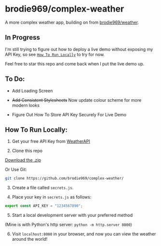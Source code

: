 # brodie969/complex-weather

A more complex weather app, building on from [brodie969/weather](https://github.com/brodie969/weather).

## In Progress

I'm still trying to figure out how to deploy a live demo without exposing my API Key, so see [`How To Run Locally`](#how-to-run-locally) to try for now.

Feel free to star this repo and come back when I put the live demo up.

## To Do:

- Add Loading Screen

- ~~Add Consistent Stylesheets~~ Now update colour scheme for more modern looks

- Figure Out How To Store API Key Securely For Live Demo

## How To Run Locally:

1. Get your free API Key from [WeatherAPI](https://www.weatherapi.com)

2. Clone this repo

[Download the .zip](https://github.com/brodie969/complex-weather/archive/refs/heads/main.zip)

Or Use Git:
```bash
git clone https://github.com/brodie969/complex-weather/
```

3. Create a file called `secrets.js`.

4. Place your key in `secrets.js` as follows:

```javascript
export const API_KEY = "1234567890";
```

5. Start a local development server with your preferred method

(Mine is with Python's http server: `python -m http.server 8000`)

6. Visit `localhost:8000` in your browser, and now you can view the weather around the world!

